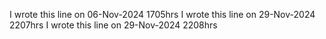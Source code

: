 I wrote this line on 06-Nov-2024 1705hrs
I wrote this line on 29-Nov-2024 2207hrs
I wrote this line on 29-Nov-2024 2208hrs
